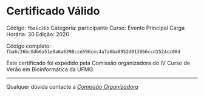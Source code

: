 # Certificado Válido

Código: `fba6c26b`
Categoria: participante
Curso: Evento Principal
Carga Horária: 30
Edição: 2020


Código completo: `fba6c26bc0db6a51e8a6a6398cce596cec4a7a6ba8952d013966ccd1524cc08d`


Este certificado foi expedido pela Comissão organizadora do IV Curso de Verão em Bioinformática da UFMG.

----

Qualquer dúvida contacte a [_Comissão Organizadora_](<mailto:cursobioinfoufmg@gmail.com$subject=[Certificados]>)

